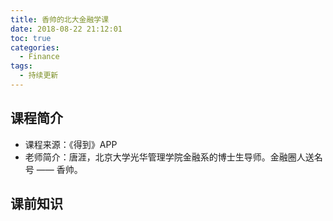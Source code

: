 ```yaml
---
title: 香帅的北大金融学课
date: 2018-08-22 21:12:01
toc: true
categories:
  - Finance
tags:
  - 持续更新
---
```


## 课程简介

* 课程来源：《得到》APP
* 老师简介：唐涯，北京大学光华管理学院金融系的博士生导师。金融圈人送名号 —— 香帅。

<!--more-->

## 课前知识

####
